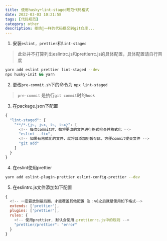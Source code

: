 ```yaml
---
title: 使用husky+lint-staged规范代码格式
date: 2022-03-03 10:21:58
tags: [代码规范]
category: other
description: 拒绝💩一样的代码提交到git仓库...
---
```


1. 安装`eslint, prettier`和`lint-staged`
>此处并不打算列出eslintrc.js和prettierrc.js的具体配置，具体配置请自行百度

```bash
yarn add eslint prettier lint-staged --dev
npx husky-init && yarn
```

2. 更改`pre-commit.sh`下的命令为
`npx lint-staged`

> `pre-commit` 是执行`git commit`时的`hook`

3. 在package.json下配置

```js
{
  "lint-staged": {
    "**/*.{js, jsx, ts, tsx}": [
      <!-- 每次commit时，都将更改的文件进行格式检查并格式化 -->
      "eslint --fix",
      <!-- 如果有格式化的文件，就将其添加到暂存区，方便commit提交文件 -->
      "git add"
    ]
  }
}
```

4. 在eslint使用prettier

```bash
yarn add eslint-plugin-prettier eslint-config-prettier --dev
```

5. 在eslintrc.js文件添加如下配置

```js
{
  <!-- 一定要放到最后面，才能覆盖其他配置 注：v8之后就是使用如下格式-->
  extends: ['prettier'],
  plugins: ['prettier'],
  rules: {
    <!-- 使用prettier, 默认会使用.prettierrc.js中的规则 -->
    "prettier/prettier": "error"
  }
}
```

